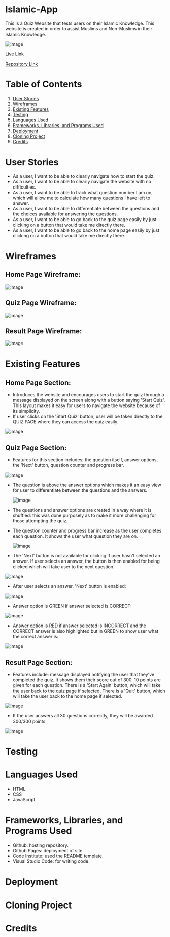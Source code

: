 # Islamic-App

This is a Quiz Website that tests users on their Islamic Knowledge. This website is created in order to assist Muslims and Non-Muslims in their Islamic Knowledge. 

![image](https://github.com/Rafz9Abz9/Islamic-App/assets/126483536/e970dd2e-3cf5-4bd8-b8bf-6162ac27a521)


[Live Link](https://rafz9abz9.github.io/Islamic-App/)

[Repository Link](https://github.com/Rafz9Abz9/Islamic-App)

# Table of Contents

1. [User Stories](#user-stories)
2. [Wireframes](#wireframes)
3. [Existing Features](#existing-features)
4. [Testing](#testing)
5. [Languages Used](#languages-used)
6. [Frameworks, Libraries, and Programs Used](#frameworks-libraries-and-programs-used)
7. [Deployment](#deployment)
8. [Cloning Project](#cloning-project)
9. [Credits](#credits)

# User Stories
- As a user, I want to be able to clearly navigate how to start the quiz.
- As a user, I want to be able to clearly navigate the website with no difficulties.
- As a user, I want to be able to track what question number I am on, which will allow me to calculate how many questions I have left to answer. 
- As a user, I want to be able to differentiate between the questions and the choices available for answering the questions.
- As a user, I want to be able to go back to the quiz page easily by just clicking on a button that would take me directly there.
- As a user, I want to be able to go back to the home page easily by just clicking on a button that would take me directly there. 
  
# Wireframes

## Home Page Wireframe:

![image](https://github.com/Rafz9Abz9/Islamic-App/assets/126483536/05f7360a-c972-4860-96b5-c2a5cedcce3e)

## Quiz Page Wireframe:

![image](https://github.com/Rafz9Abz9/Islamic-App/assets/126483536/08d9e283-06fd-4dbf-8d81-51a5d8b6f837)

## Result Page Wireframe:

![image](https://github.com/Rafz9Abz9/Islamic-App/assets/126483536/6f59937b-4386-405c-860c-50a0e31d5345)

# Existing Features

## Home Page Section:
- Introduces the website and encourages users to start the quiz through a message displayed on the screen along with a button saying 'Start Quiz'. This layout makes it easy for users to navigate the website because of its simplicity.
- If user clicks on the 'Start Quiz' button, user will be taken directly to the QUIZ PAGE where they can access the quiz easily. 

![image](https://github.com/Rafz9Abz9/Islamic-App/assets/126483536/93ff3a28-2040-4c50-aafd-bfb87cf13bd7)

## Quiz Page Section:

- Features for this section includes: the question itself, answer options, the 'Next' button, question counter and progress bar.

![image](https://github.com/Rafz9Abz9/Islamic-App/assets/126483536/9638a328-7f7a-4355-8cbd-b2458bb64ac8)

- The question is above the answer options which makes it an easy view for user to differentiate between the questions and the answers.

  ![image](https://github.com/Rafz9Abz9/Islamic-App/assets/126483536/8e0c85a3-d374-4d70-b6f0-def1056b18f9)

- The questions and answer options are created in a way where it is shuffled: this was done purposely as to make it more challenging for those attempting the quiz.

- The question counter and progress bar increase as the user completes each question. It shows the user what question they are on.

  ![image](https://github.com/Rafz9Abz9/Islamic-App/assets/126483536/0839fd23-445f-4c32-8504-4deed661b82a)

- The 'Next' button is not available for clicking if user hasn't selected an answer. If user selects an answer, the button is then enabled for being clicked which will take user to the next question.

![image](https://github.com/Rafz9Abz9/Islamic-App/assets/126483536/1314e107-9c9e-4aee-884e-eb7aca809708)

- After user selects an answer, 'Next' button is enabled:

![image](https://github.com/Rafz9Abz9/Islamic-App/assets/126483536/16608546-8edb-456b-9d8e-f2f50f542e0e)

- Answer option is GREEN if answer selected is CORRECT:

![image](https://github.com/Rafz9Abz9/Islamic-App/assets/126483536/df8a5b6d-3ce1-4bc2-9be1-7867081d0f3c)

- Answer option is RED if answer selected is INCORRECT and the CORRECT answer is also highlighted but in GREEN to show user what the correct answer is:

![image](https://github.com/Rafz9Abz9/Islamic-App/assets/126483536/5065bdc3-c437-40a5-b3c7-1cd04ceaf0a2)

## Result Page Section:

- Features include: message displayed notifying the user that they've completed the quiz. It shows them their score out of 300. 10 points are given for each question. There is a 'Start Again' button, which will take the user back to the quiz page if selected. There is a 'Quit' button, which will take the user back to the home page if selected.

![image](https://github.com/Rafz9Abz9/Islamic-App/assets/126483536/b0cf6cae-41a7-46d3-b56a-68fb0a9945d9)

- If the user answers all 30 questions correctly, they will be awarded 300/300 points:

![image](https://github.com/Rafz9Abz9/Islamic-App/assets/126483536/803e93c4-b36f-4020-ac8f-9604a9df332c)

# Testing

# Languages Used

- HTML
- CSS
- JavaScript

# Frameworks, Libraries, and Programs Used

- Github: hosting repository.
- Github Pages: deployment of site.
- Code Institute: used the README template.
- Visual Studio Code: for writing code.
  
# Deployment

# Cloning Project

# Credits

